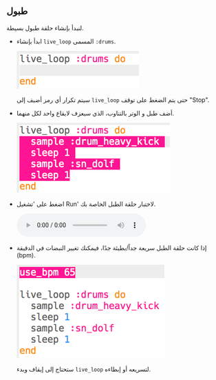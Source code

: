 ## طبول

لنبدأ بإنشاء حلقة طبول بسيطة.

+ ابدأ بإنشاء `live_loop` المسمى `:drums`.
    
    ![لقطة الشاشة](images/dj-drums-loop.png)
    
    سيتم تكرار أي رمز أضيف إلى `live_loop` حتى يتم الضغط على توقف "Stop".

+ أضف طبل و الوتر بالتناوب، الذي سيعزف لايقاع واحد لكل منهما.
    
    ![لقطة الشاشة](images/dj-drums.png)

+ اضغط على 'تشغيل Run' لاختبار حلقة الطبل الخاصة بك.
    
    <div id="audio-preview" class="pdf-hidden">
      <audio controls preload> <source src="resources/drums.mp3" type="audio/mpeg"> المتصفح الخاص بك لا يدعم عنصر <code>الصوت </code>. </audio>
    </div>
+ إذا كانت حلقة الطبل سريعة جداً/بطيئة جدًا، فيمكنك تغيير النبضات في الدقيقة (bpm).
    
    ![لقطة الشاشة](images/dj-bpm.png)
    
    ستحتاج إلى إيقاف وبدء `live_loop` لتسريعه أو إبطاءه.